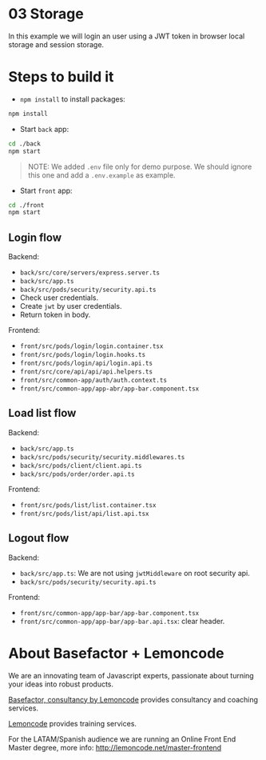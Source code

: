 # 03 Storage

In this example we will login an user using a JWT token in browser local storage and session storage.

# Steps to build it

- `npm install` to install packages:

```bash
npm install
```

- Start `back` app:

```bash
cd ./back
npm start
```

> NOTE: We added `.env` file only for demo purpose. We should ignore this one and add a `.env.example` as example.

- Start `front` app:

```bash
cd ./front
npm start
```

## Login flow

Backend:

  - `back/src/core/servers/express.server.ts`
  - `back/src/app.ts`
  - `back/src/pods/security/security.api.ts`
  - Check user credentials.
  - Create `jwt` by user credentials.
  - Return token in body.

Frontend:

  - `front/src/pods/login/login.container.tsx`
  - `front/src/pods/login/login.hooks.ts`
  - `front/src/pods/login/api/login.api.ts`
  - `front/src/core/api/api/api.helpers.ts`
  - `front/src/common-app/auth/auth.context.ts`
  - `front/src/common-app/app-abr/app-bar.component.tsx`

## Load list flow

Backend:

  - `back/src/app.ts`
  - `back/src/pods/security/security.middlewares.ts`
  - `back/src/pods/client/client.api.ts`
  - `back/src/pods/order/order.api.ts`

Frontend: 

  - `front/src/pods/list/list.container.tsx`
  - `front/src/pods/list/api/list.api.tsx`

## Logout flow

Backend:

  - `back/src/app.ts`: We are not using `jwtMiddleware` on root security api.
  - `back/src/pods/security/security.api.ts`

Frontend: 

  - `front/src/common-app/app-bar/app-bar.component.tsx`
  - `front/src/common-app/app-bar/app-bar.api.tsx`: clear header.


# About Basefactor + Lemoncode

We are an innovating team of Javascript experts, passionate about turning your ideas into robust products.

[Basefactor, consultancy by Lemoncode](http://www.basefactor.com) provides consultancy and coaching services.

[Lemoncode](http://lemoncode.net/services/en/#en-home) provides training services.

For the LATAM/Spanish audience we are running an Online Front End Master degree, more info: http://lemoncode.net/master-frontend
